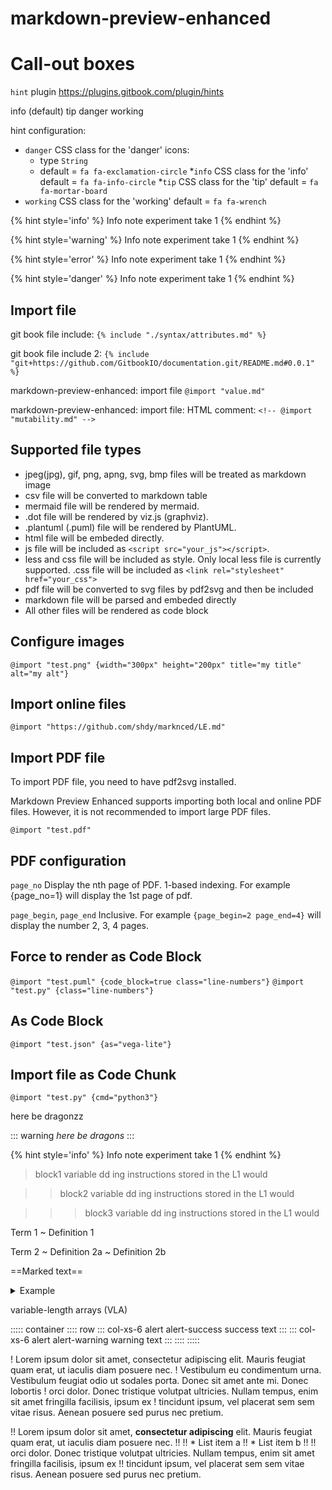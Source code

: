 # markdown-preview-enhanced


# Call-out boxes

`hint` plugin  https://plugins.gitbook.com/plugin/hints

info (default)
tip
danger
working

hint configuration:
* `danger`
  CSS class for the 'danger' icons:
  - type `String`
  - default = `fa fa-exclamation-circle`
*`info`
  CSS class for the 'info'
  default = `fa fa-info-circle`
*`tip`
  CSS class for the 'tip'
  default = `fa fa-mortar-board`
* `working`
  CSS class for the 'working'
  default = `fa fa-wrench`


{% hint style='info' %}
Info note experiment take 1
{% endhint %}

{% hint style='warning' %}
Info note experiment take 1
{% endhint %}

{% hint style='error' %}
Info note experiment take 1
{% endhint %}

{% hint style='danger' %}
Info note experiment take 1
{% endhint %}



## Import file

git book file include:
`{% include "./syntax/attributes.md" %}`

git book file include 2:
`{% include "git+https://github.com/GitbookIO/documentation.git/README.md#0.0.1" %}`


markdown-preview-enhanced: import file
`@import "value.md"`

markdown-preview-enhanced: import file: HTML comment:
`<!-- @import "mutability.md" -->`


## Supported file types

- jpeg(jpg), gif, png, apng, svg, bmp files will be treated as markdown image
- csv file will be converted to markdown table
- mermaid file will be rendered by mermaid.
- .dot file will be rendered by viz.js (graphviz).
- .plantuml (.puml) file will be rendered by PlantUML.
- html file will be embeded directly.
- js file will be included as `<script src="your_js"></script>`.
- less and css file will be included as style. Only local less file is currently supported. .css file will be included as `<link rel="stylesheet" href="your_css">`
- pdf file will be converted to svg files by pdf2svg and then be included
- markdown file will be parsed and embeded directly
- All other files will be rendered as code block


## Configure images

`@import "test.png" {width="300px" height="200px" title="my title" alt="my alt"}`

## Import online files

`@import "https://github.com/shdy/marknced/LE.md"`


## Import PDF file
To import PDF file, you need to have pdf2svg installed.

Markdown Preview Enhanced supports importing both local and online PDF files.
However, it is not recommended to import large PDF files.

`@import "test.pdf"`


## PDF configuration

`page_no`
Display the nth page of PDF. 1-based indexing. 
For example {page_no=1} will display the 1st page of pdf.

`page_begin`, `page_end`
Inclusive. For example `{page_begin=2 page_end=4}` will 
display the number 2, 3, 4 pages.



## Force to render as Code Block

`@import "test.puml" {code_block=true class="line-numbers"}`
`@import "test.py" {class="line-numbers"}`


## As Code Block

`@import "test.json" {as="vega-lite"}`


## Import file as Code Chunk

`@import "test.py" {cmd="python3"}`


<div class="info">
here be dragonzz
</div>


::: warning
*here be dragons*
:::


{% hint style='info' %}
Info note experiment take 1
{% endhint %}

> block1 variable dd ing instructions stored in the L1 would

>> block2 variable dd ing instructions stored in the L1 would

>>> block3 variable dd ing instructions stored in the L1 would


Term 1
  ~ Definition 1

Term 2
  ~ Definition 2a
  ~ Definition 2b

==Marked text==



<details><summary>Example</summary>

```rust
impl<'a> Driver<'a> {
    fn new(n: &str) -> Self {
        Driver {
            name: n.to_string(),
            car: None,
        }
    }

    fn buy(&mut self, c: &'a Car) {
        self.car = Some(c);
    }

    fn swap(&mut self, with: &mut Driver<'a>) {
        if let (Some(sc), Some(wc)) = (self.car, with.car) {
            self.car = Some(wc);
            with.car = Some(sc);
        }
    }

}
```
</details>

variable-length arrays (VLA)

::::: container
:::: row
::: col-xs-6 alert alert-success
success text
:::
::: col-xs-6 alert alert-warning
warning text
:::
::::
:::::



! Lorem ipsum dolor sit amet, consectetur adipiscing elit. Mauris feugiat quam erat, ut iaculis diam posuere nec.
! Vestibulum eu condimentum urna. Vestibulum feugiat odio ut sodales porta. Donec sit amet ante mi. Donec lobortis
! orci dolor. Donec tristique volutpat ultricies. Nullam tempus, enim sit amet fringilla facilisis, ipsum ex
! tincidunt ipsum, vel placerat sem sem vitae risus. Aenean posuere sed purus nec pretium.


!! Lorem ipsum dolor sit amet, **consectetur adipiscing** elit. Mauris feugiat quam erat, ut iaculis diam posuere nec.
!!
!! * List item a
!! * List item b
!!
!! orci dolor. Donec tristique volutpat ultricies. Nullam tempus, enim sit amet fringilla facilisis, ipsum ex
!! tincidunt ipsum, vel placerat sem sem vitae risus. Aenean posuere sed purus nec pretium.